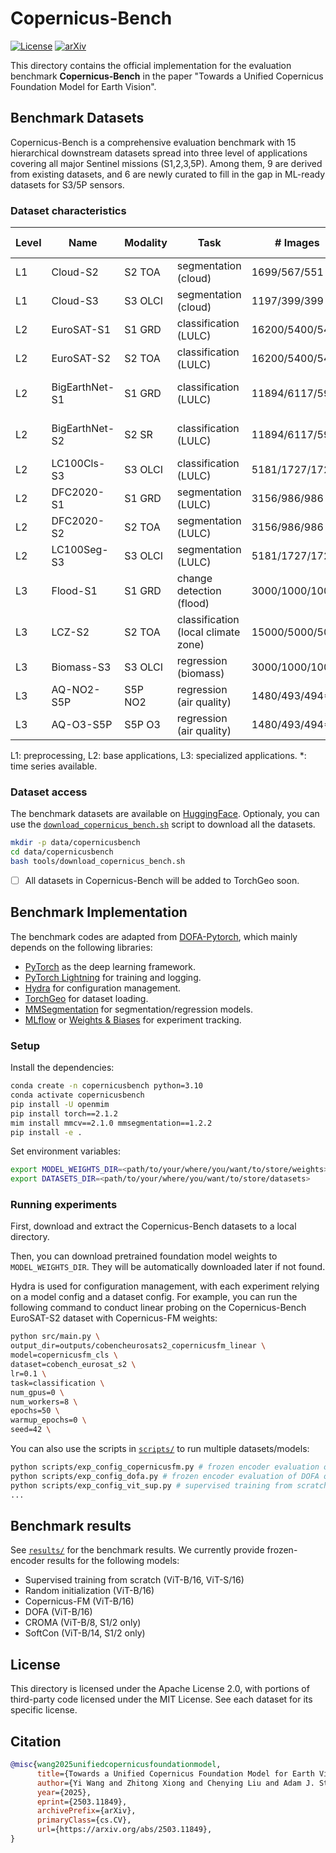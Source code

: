 # Copernicus-Bench

[![License](https://img.shields.io/badge/License-Apache_2.0-blue.svg)](https://opensource.org/licenses/Apache-2.0)
[![arXiv](https://img.shields.io/badge/arXiv-2503.11849-b31b1b.svg)](https://arxiv.org/abs/2503.11849)

This directory contains the official implementation for the evaluation benchmark **Copernicus-Bench** in the paper "Towards a Unified Copernicus Foundation Model for Earth Vision".

## Benchmark Datasets

Copernicus-Bench is a comprehensive evaluation benchmark with 15 hierarchical downstream datasets spread into three level of applications covering all major Sentinel missions (S1,2,3,5P). Among them, 9 are derived from existing datasets, and 6 are newly curated to fill in the gap in ML-ready datasets for S3/5P sensors.

### Dataset characteristics

| Level | Name           | Modality | Task                                | # Images        | Image Size         | # Classes | Source                                                                               | License             |
|-------|----------------|----------|-------------------------------------|-----------------|--------------------|-----------|--------------------------------------------------------------------------------------|---------------------|
| L1    | Cloud-S2       | S2 TOA   | segmentation (cloud)                | 1699/567/551    | 512x512x13         | 4         | [CloudSEN12](https://huggingface.co/datasets/tacofoundation/cloudsen12)              | CC 0 1.0            |
| L1    | Cloud-S3       | S3 OLCI  | segmentation (cloud)                | 1197/399/399    | 256x256x21         | 5         | new                                                                                  | CC BY 4.0           |
| L2    | EuroSAT-S1     | S1 GRD   | classification (LULC)               | 16200/5400/5400 | 64x64x2            | 10        | [EuroSAT-SAR](https://huggingface.co/datasets/wangyi111/EuroSAT-SAR)                 | CC BY 4.0           |
| L2    | EuroSAT-S2     | S2 TOA   | classification (LULC)               | 16200/5400/5400 | 64x64x13           | 10        | [EuroSAT](https://github.com/phelber/EuroSAT)                                        | MIT                 |
| L2    | BigEarthNet-S1 | S1 GRD   | classification (LULC)               | 11894/6117/5991 | 120x120x12         | 19        | [BigEarthNet v2.0](https://bigearth.net/)                                            | CDLA-Permissive-1.0 |
| L2    | BigEarthNet-S2 | S2 SR    | classification (LULC)               | 11894/6117/5991 | 120x120x12         | 19        | [BigEarthNet v2.0](https://bigearth.net/)                                            | CDLA-Permissive-1.0 |
| L2    | LC100Cls-S3    | S3 OLCI  | classification (LULC)               | 5181/1727/1727* | 96x96x21           | 23        | new                                                                                  | CC BY 4.0           |
| L2    | DFC2020-S1     | S1 GRD   | segmentation (LULC)                 | 3156/986/986    | 256x256x13         | 10        | [DFC2020](https://ieee-dataport.org/competitions/2020-ieee-grss-data-fusion-contest) | CC BY 4.0           |
| L2    | DFC2020-S2     | S2 TOA   | segmentation (LULC)                 | 3156/986/986    | 256x256x13         | 10        | [DFC2020](https://ieee-dataport.org/competitions/2020-ieee-grss-data-fusion-contest) | CC BY 4.0           |
| L2    | LC100Seg-S3    | S3 OLCI  | segmentation (LULC)                 | 5181/1727/1727* | 96x96x21 (288x288) | 23        | new                                                                                  | CC BY 4.0           |
| L3    | Flood-S1       | S1 GRD   | change detection (flood)            | 3000/1000/1000  | 224x224x2          | 3         | [Kuro Siwo](https://github.com/Orion-AI-Lab/KuroSiwo)                                | MIT                 |
| L3    | LCZ-S2         | S2 TOA   | classification (local climate zone) | 15000/5000/5000 | 32x32x10           | 17        | [So2Sat LCZ42](https://github.com/zhu-xlab/So2Sat-LCZ42)                             | CC BY 4.0           |
| L3    | Biomass-S3     | S3 OLCI  | regression (biomass)                | 3000/1000/1000* | 96x96x21 (288x288) | 1         | new                                                                                  | CC BY 4.0           |
| L3    | AQ-NO2-S5P     | S5P NO2  | regression (air quality)            | 1480/493/494*   | 56x56x1            | 1         | new                                                                                  | CC BY 4.0           |
| L3    | AQ-O3-S5P      | S5P O3   | regression (air quality)            | 1480/493/494*   | 56x56x1            | 1         | new                                                                                  | CC BY 4.0           |

L1: preprocessing, L2: base applications, L3: specialized applications. *: time series available.

### Dataset access

The benchmark datasets are available on [HuggingFace](https://huggingface.co/datasets/wangyi111/Copernicus-Bench). Optionaly, you can use the [`download_copernicus_bench.sh`](tools/download_copernicus_bench.sh) script to download all the datasets.

```bash
mkdir -p data/copernicusbench
cd data/copernicusbench
bash tools/download_copernicus_bench.sh
```

- [ ] All datasets in Copernicus-Bench will be added to TorchGeo soon.

## Benchmark Implementation

The benchmark codes are adapted from [DOFA-Pytorch](https://github.com/xiong-zhitong/DOFA-pytorch), which mainly depends on the following libraries:

- [PyTorch](https://pytorch.org/) as the deep learning framework.
- [PyTorch Lightning](https://www.pytorchlightning.ai/) for training and logging.
- [Hydra](https://hydra.cc/) for configuration management.
- [TorchGeo](https://github.com/microsoft/torchgeo) for dataset loading.
- [MMSegmentation](https://github.com/open-mmlab/mmsegmentation) for segmentation/regression models.
- [MLflow](https://mlflow.org/) or [Weights & Biases](https://wandb.ai/) for experiment tracking.

### Setup

Install the dependencies:

```bash
conda create -n copernicusbench python=3.10
conda activate copernicusbench
pip install -U openmim
pip install torch==2.1.2
mim install mmcv==2.1.0 mmsegmentation==1.2.2
pip install -e .
```

Set environment variables:

```bash
export MODEL_WEIGHTS_DIR=<path/to/your/where/you/want/to/store/weights>
export DATASETS_DIR=<path/to/your/where/you/want/to/store/datasets>
```

### Running experiments

First, download and extract the Copernicus-Bench datasets to a local directory. 

Then, you can download pretrained foundation model weights to `MODEL_WEIGHTS_DIR`. They will be automatically downloaded later if not found.

Hydra is used for configuration management, with each experiment relying on a model config and a dataset config. For example, you can run the following command to conduct linear probing on the Copernicus-Bench EuroSAT-S2 dataset with Copernicus-FM weights:

```bash
python src/main.py \
output_dir=outputs/cobencheurosats2_copernicusfm_linear \
model=copernicusfm_cls \
dataset=cobench_eurosat_s2 \
lr=0.1 \
task=classification \
num_gpus=0 \
num_workers=8 \
epochs=50 \
warmup_epochs=0 \
seed=42 \
```

You can also use the scripts in [`scripts/`](scripts/) to run multiple datasets/models:

```bash
python scripts/exp_config_copernicusfm.py # frozen encoder evaluation of Copernicus-FM on the whole benchmark
python scripts/exp_config_dofa.py # frozen encoder evaluation of DOFA on the whole benchmark
python scripts/exp_config_vit_sup.py # supervised training from scratch for each dataset in the benchmark
...
```

## Benchmark results

See [`results/`](results/) for the benchmark results. We currently provide frozen-encoder results for the following models:

- Supervised training from scratch (ViT-B/16, ViT-S/16)
- Random initialization (ViT-B/16)
- Copernicus-FM (ViT-B/16)
- DOFA (ViT-B/16)
- CROMA (ViT-B/8, S1/2 only)
- SoftCon (ViT-B/14, S1/2 only)

## License

This directory is licensed under the Apache License 2.0, with portions of third-party code licensed under the MIT License. See each dataset for its specific license.

## Citation

```bibtex
@misc{wang2025unifiedcopernicusfoundationmodel,
      title={Towards a Unified Copernicus Foundation Model for Earth Vision}, 
      author={Yi Wang and Zhitong Xiong and Chenying Liu and Adam J. Stewart and Thomas Dujardin and Nikolaos Ioannis Bountos and Angelos Zavras and Franziska Gerken and Ioannis Papoutsis and Laura Leal-Taixé and Xiao Xiang Zhu},
      year={2025},
      eprint={2503.11849},
      archivePrefix={arXiv},
      primaryClass={cs.CV},
      url={https://arxiv.org/abs/2503.11849}, 
}
```
